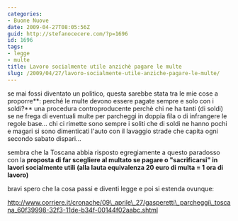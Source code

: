 ```yaml
---
categories:
- Buone Nuove
date: 2009-04-27T08:05:56Z
guid: http://stefanocecere.com/?p=1696
id: 1696
tags:
- legge
- multe
title: Lavoro socialmente utile anzichè pagare le multe
slug: /2009/04/27/lavoro-socialmente-utile-anziche-pagare-le-multe/
---
```


se mai fossi diventato un politico, questa sarebbe stata tra le mie cose a proporre**: perché le multe devono essere pagate sempre e solo con i soldi?** una procedura controproducente perchè chi ne ha tanti (di soldi) se ne frega di eventuali multe per parcheggi in doppia fila o di infrangere le regole base… chi ci rimette sono sempre i soliti che di soldi ne hanno pochi e magari si sono dimenticati l'auto con il lavaggio strade che capita ogni secondo sabato dispari…

sembra che la Toscana abbia risposto egregiamente a questo paradosso con la **proposta di far scegliere al multato se pagare o "sacrificarsi" in lavori socialmente utili (alla lauta equivalenza 20 euro di multa = 1 ora di lavoro)**

bravi spero che la cosa passi e diventi legge e poi si estenda ovunque:

http://www.corriere.it/cronache/09\_aprile\_27/gasperetti\_parcheggi\_toscana_60f39998-32f3-11de-b34f-00144f02aabc.shtml